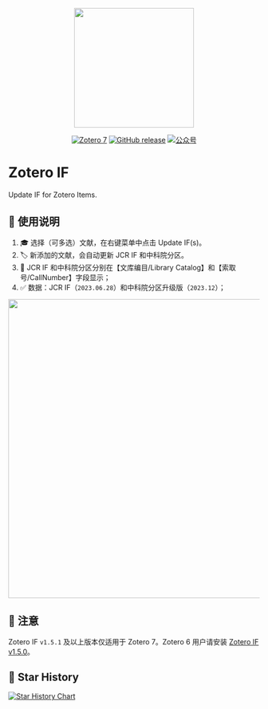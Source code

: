<p align="center">
  <img src="https://figurebed-iseex.oss-cn-hangzhou.aliyuncs.com/202201180906177.png" width=240 />
</p>
<p align="center">
	<a href="https://www.zotero.org"><img src="https://img.shields.io/badge/Zotero-7-green?style=flat-square&logo=zotero&logoColor=CC2936" alt="Zotero 7" /></a>
	<a href="https://github.com/qnscholar/zotero-if/releases"><img src="https://img.shields.io/github/v/release/qnscholar/zotero-if?color=blue&logo=github" alt="GitHub release" /></a>
	<a href="https://figurebed-iseex.oss-cn-hangzhou.aliyuncs.com/img/20240306202447.png"><img src="https://img.shields.io/badge/公众号-青柠学术-orange?logo=wechat" alt="公众号" /></a>
</p>

# Zotero IF

Update IF for Zotero Items.



## 🔧 使用说明


1. 🎓 选择（可多选）文献，在右键菜单中点击 Update IF(s)。
2. 🏷️ 新添加的文献，会自动更新 JCR IF 和中科院分区。
3. 📌 JCR IF 和中科院分区分别在【文库编目/Library Catalog】和【索取号/CallNumber】字段显示；
4. ✅ 数据：JCR IF（`2023.06.28`）和中科院分区升级版（`2023.12`）；


<p align="center">
  <img src="https://figurebed-iseex.oss-cn-hangzhou.aliyuncs.com/img/20231229211139.png" width=600 />
</p>

## 📌 注意

Zotero IF `v1.5.1` 及以上版本仅适用于 Zotero 7。Zotero 6 用户请安装 [Zotero IF v1.5.0](https://github.com/qnscholar/zotero-if/releases/tag/v1.5.0)。

## 🌟 Star History

[![Star History Chart](https://api.star-history.com/svg?repos=qnscholar/zotero-if&type=Timeline)](https://star-history.com/#qnscholar/zotero-if&Timeline)
